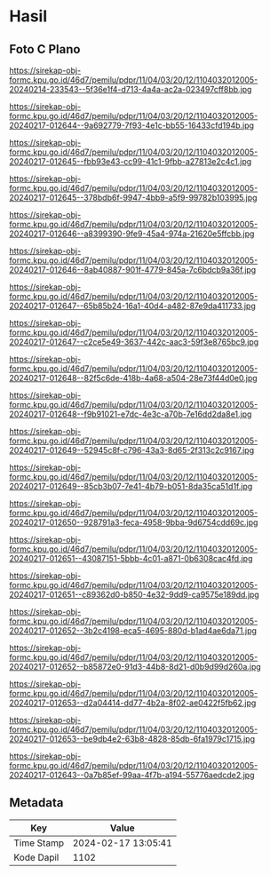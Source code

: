 # Hasil

## Foto C Plano

https://sirekap-obj-formc.kpu.go.id/46d7/pemilu/pdpr/11/04/03/20/12/1104032012005-20240214-233543--5f36e1f4-d713-4a4a-ac2a-023497cff8bb.jpg

https://sirekap-obj-formc.kpu.go.id/46d7/pemilu/pdpr/11/04/03/20/12/1104032012005-20240217-012644--9a692779-7f93-4e1c-bb55-16433cfd194b.jpg

https://sirekap-obj-formc.kpu.go.id/46d7/pemilu/pdpr/11/04/03/20/12/1104032012005-20240217-012645--fbb93e43-cc99-41c1-9fbb-a27813e2c4c1.jpg

https://sirekap-obj-formc.kpu.go.id/46d7/pemilu/pdpr/11/04/03/20/12/1104032012005-20240217-012645--378bdb6f-9947-4bb9-a5f9-99782b103995.jpg

https://sirekap-obj-formc.kpu.go.id/46d7/pemilu/pdpr/11/04/03/20/12/1104032012005-20240217-012646--a8399390-9fe9-45a4-974a-21620e5ffcbb.jpg

https://sirekap-obj-formc.kpu.go.id/46d7/pemilu/pdpr/11/04/03/20/12/1104032012005-20240217-012646--8ab40887-901f-4779-845a-7c6bdcb9a36f.jpg

https://sirekap-obj-formc.kpu.go.id/46d7/pemilu/pdpr/11/04/03/20/12/1104032012005-20240217-012647--65b85b24-16a1-40d4-a482-87e9da411733.jpg

https://sirekap-obj-formc.kpu.go.id/46d7/pemilu/pdpr/11/04/03/20/12/1104032012005-20240217-012647--c2ce5e49-3637-442c-aac3-59f3e8765bc9.jpg

https://sirekap-obj-formc.kpu.go.id/46d7/pemilu/pdpr/11/04/03/20/12/1104032012005-20240217-012648--82f5c6de-418b-4a68-a504-28e73f44d0e0.jpg

https://sirekap-obj-formc.kpu.go.id/46d7/pemilu/pdpr/11/04/03/20/12/1104032012005-20240217-012648--f9b91021-e7dc-4e3c-a70b-7e16dd2da8e1.jpg

https://sirekap-obj-formc.kpu.go.id/46d7/pemilu/pdpr/11/04/03/20/12/1104032012005-20240217-012649--52945c8f-c796-43a3-8d65-2f313c2c9167.jpg

https://sirekap-obj-formc.kpu.go.id/46d7/pemilu/pdpr/11/04/03/20/12/1104032012005-20240217-012649--85cb3b07-7e41-4b79-b051-8da35ca51d1f.jpg

https://sirekap-obj-formc.kpu.go.id/46d7/pemilu/pdpr/11/04/03/20/12/1104032012005-20240217-012650--928791a3-feca-4958-9bba-9d6754cdd69c.jpg

https://sirekap-obj-formc.kpu.go.id/46d7/pemilu/pdpr/11/04/03/20/12/1104032012005-20240217-012651--43087151-5bbb-4c01-a871-0b6308cac4fd.jpg

https://sirekap-obj-formc.kpu.go.id/46d7/pemilu/pdpr/11/04/03/20/12/1104032012005-20240217-012651--c89362d0-b850-4e32-9dd9-ca9575e189dd.jpg

https://sirekap-obj-formc.kpu.go.id/46d7/pemilu/pdpr/11/04/03/20/12/1104032012005-20240217-012652--3b2c4198-eca5-4695-880d-b1ad4ae6da71.jpg

https://sirekap-obj-formc.kpu.go.id/46d7/pemilu/pdpr/11/04/03/20/12/1104032012005-20240217-012652--b85872e0-91d3-44b8-8d21-d0b9d99d260a.jpg

https://sirekap-obj-formc.kpu.go.id/46d7/pemilu/pdpr/11/04/03/20/12/1104032012005-20240217-012653--d2a04414-dd77-4b2a-8f02-ae0422f5fb62.jpg

https://sirekap-obj-formc.kpu.go.id/46d7/pemilu/pdpr/11/04/03/20/12/1104032012005-20240217-012653--be9db4e2-63b8-4828-85db-6fa1979c1715.jpg

https://sirekap-obj-formc.kpu.go.id/46d7/pemilu/pdpr/11/04/03/20/12/1104032012005-20240217-012643--0a7b85ef-99aa-4f7b-a194-55776aedcde2.jpg


## Metadata

| Key        | Value               |
| ---------- | ------------------- |
| Time Stamp | 2024-02-17 13:05:41 |
| Kode Dapil | 1102                |



